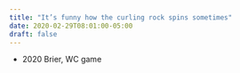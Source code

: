 ```yaml
---
title: "It’s funny how the curling rock spins sometimes"
date: 2020-02-29T08:01:00-05:00
draft: false
---
```

- 2020 Brier, WC game